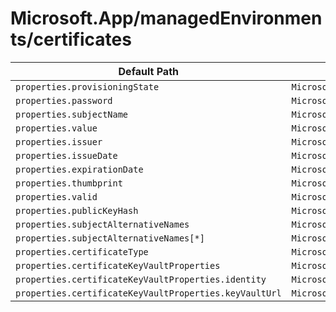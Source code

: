 # Microsoft.App/managedEnvironments/certificates

| Default Path | Alias |
|---|---|
| `properties.provisioningState` | `Microsoft.App/managedEnvironments/certificates/provisioningState` |
| `properties.password` | `Microsoft.App/managedEnvironments/certificates/password` |
| `properties.subjectName` | `Microsoft.App/managedEnvironments/certificates/subjectName` |
| `properties.value` | `Microsoft.App/managedEnvironments/certificates/value` |
| `properties.issuer` | `Microsoft.App/managedEnvironments/certificates/issuer` |
| `properties.issueDate` | `Microsoft.App/managedEnvironments/certificates/issueDate` |
| `properties.expirationDate` | `Microsoft.App/managedEnvironments/certificates/expirationDate` |
| `properties.thumbprint` | `Microsoft.App/managedEnvironments/certificates/thumbprint` |
| `properties.valid` | `Microsoft.App/managedEnvironments/certificates/valid` |
| `properties.publicKeyHash` | `Microsoft.App/managedEnvironments/certificates/publicKeyHash` |
| `properties.subjectAlternativeNames` | `Microsoft.App/managedEnvironments/certificates/subjectAlternativeNames` |
| `properties.subjectAlternativeNames[*]` | `Microsoft.App/managedEnvironments/certificates/subjectAlternativeNames[*]` |
| `properties.certificateType` | `Microsoft.App/managedEnvironments/certificates/certificateType` |
| `properties.certificateKeyVaultProperties` | `Microsoft.App/managedEnvironments/certificates/certificateKeyVaultProperties` |
| `properties.certificateKeyVaultProperties.identity` | `Microsoft.App/managedEnvironments/certificates/certificateKeyVaultProperties.identity` |
| `properties.certificateKeyVaultProperties.keyVaultUrl` | `Microsoft.App/managedEnvironments/certificates/certificateKeyVaultProperties.keyVaultUrl` |


